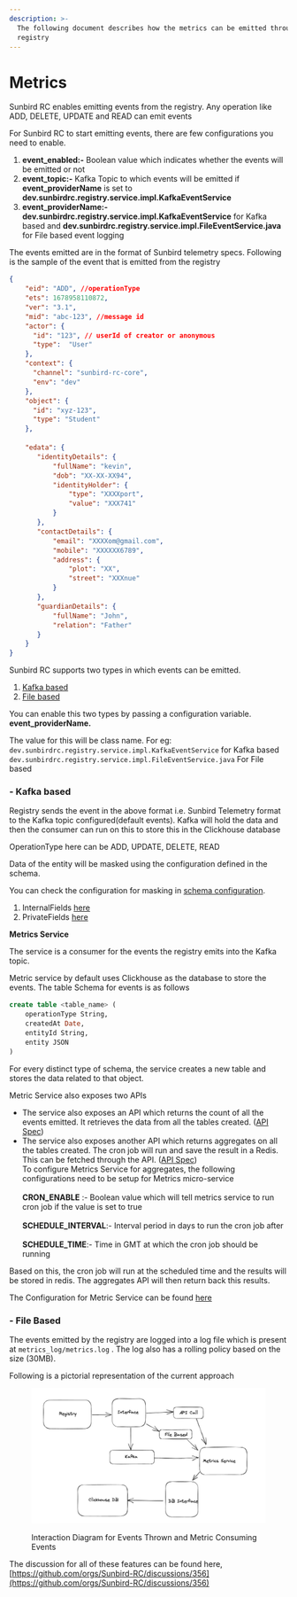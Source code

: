```yaml
---
description: >-
  The following document describes how the metrics can be emitted through
  registry
---
```


# Metrics

Sunbird RC enables emitting events from the registry. Any operation like ADD, DELETE, UPDATE and READ can emit events

For Sunbird RC to start emitting events, there are few configurations you need to enable.

1. **event\_enabled:-** Boolean value which indicates whether the events will be emitted or not
2. **event\_topic:-** Kafka Topic to which events will be emitted if **event\_providerName** is set to **dev.sunbirdrc.registry.service.impl.KafkaEventService**
3. **event\_providerName:- dev.sunbirdrc.registry.service.impl.KafkaEventService** for Kafka based and **dev.sunbirdrc.registry.service.impl.FileEventService.java** for File based event logging

The events emitted are in the format of Sunbird telemetry specs. Following is the sample of the event that is emitted from the registry

```json
{
    "eid": "ADD", //operationType
    "ets": 1678958110872, 
    "ver": "3.1", 
    "mid": "abc-123", //message id
    "actor": {
      "id": "123", // userId of creator or anonymous
      "type":  "User"
    },
    "context": {
      "channel": "sunbird-rc-core",
      "env": "dev"
    },
    "object": {
      "id": "xyz-123",
      "type": "Student"
    },
    
    "edata": {
       "identityDetails": {
           "fullName": "kevin",
           "dob": "XX-XX-XX94",
           "identityHolder": {
               "type": "XXXXport",
               "value": "XXX741"
           }
       },
       "contactDetails": {
           "email": "XXXXom@gmail.com",
           "mobile": "XXXXXX6789",
           "address": {
               "plot": "XX",
               "street": "XXXnue"
           }
       },
       "guardianDetails": {
           "fullName": "John",
           "relation": "Father"
       }
    }
}
```

Sunbird RC supports two types in which events can be emitted.

1. [Kafka based](metrics.md#kafka-based)
2. [File based](metrics.md#file-based)

You can enable this two types by passing a configuration variable. **event\_providerName.**

The value for this will be class name. For eg: `dev.sunbirdrc.registry.service.impl.KafkaEventService` for Kafka based\
`dev.sunbirdrc.registry.service.impl.FileEventService.java` For File based

### **- Kafka based**

Registry sends the event in the above format i.e. Sunbird Telemetry format to the Kafka topic configured(default events). Kafka will hold the data and then the consumer can run on this to store this in the Clickhouse database

OperationType here can be ADD, UPDATE, DELETE, READ

Data of the entity will be masked using the configuration defined in the schema.

You can check the configuration for masking in [schema configuration](../use/schema-configuration.md).

1. InternalFields [here](../use/schema-configuration.md#internalfieldconfig)
2. PrivateFields [here](../use/schema-configuration.md#privatefieldconfig)

**Metrics Service**

The service is a consumer for the events the registry emits into the Kafka topic.

Metric service by default uses Clickhouse as the database to store the events. The table Schema for events is as follows

```sql
create table <table_name> (
    operationType String,
    createdAt Date,
    entityId String,
    entity JSON
)
```

For every distinct type of schema, the service creates a new table and stores the data related to that object.

Metric Service also exposes two APIs

* The service also exposes an API which returns the count of all the events emitted. It retrieves the data from all the tables created. ([API Spec](../api-reference/metrics-apis/get-count.md))
* The service also exposes another API which returns aggregates on all the tables created. The cron job will run and save the result in a Redis. This can be fetched through the API. ([API Spec](../api-reference/metrics-apis/get-aggregates.md))\
  To configure Metrics Service for aggregates, the following configurations need to be setup for Metrics micro-service\
  \
  **CRON\_ENABLE** :- Boolean value which will tell metrics service to run cron job if the value is set to true\
  \
  **SCHEDULE\_INTERVAL**:- Interval period in days to run the cron job after\
  \
  **SCHEDULE\_TIME**:- Time in GMT at which the cron job should be running

Based on this, the cron job will run at the scheduled time and the results will be stored in redis. The aggregates API will then return back this results.

The Configuration for Metric Service can be found [here](configuration.md#metrics-service)

### - File Based

The events emitted by the registry are logged into a log file which is present at `metrics_log/metrics.log` . The log also has a rolling policy based on the size (30MB).

Following is a pictorial representation of the current approach

<figure><img src="../.gitbook/assets/Screenshot 2023-06-15 at 3.58.29 PM.png" alt=""><figcaption><p>Interaction Diagram for Events Thrown and Metric Consuming Events</p></figcaption></figure>

The discussion for all of these features can be found here, [https://github.com/orgs/Sunbird-RC/discussions/356](https://github.com/orgs/Sunbird-RC/discussions/356)
